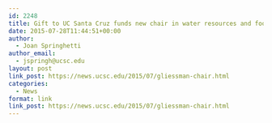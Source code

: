 ```yaml
---
id: 2248
title: Gift to UC Santa Cruz funds new chair in water resources and food sustainability
date: 2015-07-28T11:44:51+00:00
author:
  - Joan Springhetti
author_email:
  - jspringh@ucsc.edu
layout: post
link_post: https://news.ucsc.edu/2015/07/gliessman-chair.html
categories:
  - News
format: link
link_post: https://news.ucsc.edu/2015/07/gliessman-chair.html
---
```

